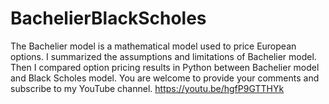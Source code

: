 # BachelierBlackScholes
The Bachelier model is a mathematical model used to price European options. I summarized the assumptions and limitations of Bachelier model. Then I compared option pricing results in Python between Bachelier model and Black Scholes model. You are welcome to provide your comments and subscribe to my YouTube channel.  https://youtu.be/hgfP9GTTHYk
